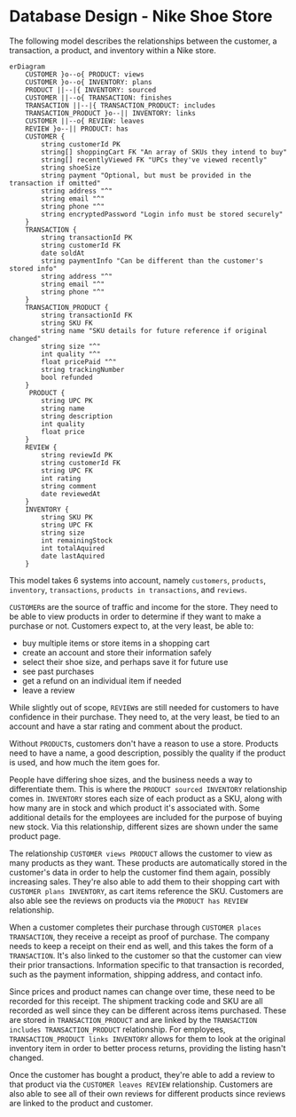 # Database Design - Nike Shoe Store
The following model describes the relationships between the customer, a transaction, a product, and inventory within a Nike store.

```mermaid
erDiagram
    CUSTOMER }o--o{ PRODUCT: views
    CUSTOMER }o--o{ INVENTORY: plans
    PRODUCT ||--|{ INVENTORY: sourced
    CUSTOMER ||--o{ TRANSACTION: finishes
    TRANSACTION ||--|{ TRANSACTION_PRODUCT: includes
    TRANSACTION_PRODUCT }o--|| INVENTORY: links
    CUSTOMER ||--o{ REVIEW: leaves
    REVIEW }o--|| PRODUCT: has
    CUSTOMER {
        string customerId PK
        string[] shoppingCart FK "An array of SKUs they intend to buy"
        string[] recentlyViewed FK "UPCs they've viewed recently"
        string shoeSize
        string payment "Optional, but must be provided in the transaction if omitted"
        string address "^"
        string email "^"
        string phone "^"
        string encryptedPassword "Login info must be stored securely"
    }
    TRANSACTION {
        string transactionId PK
        string customerId FK
        date soldAt
        string paymentInfo "Can be different than the customer's stored info"
        string address "^"
        string email "^"
        string phone "^"
    }
    TRANSACTION_PRODUCT {
        string transactionId FK
        string SKU FK
        string name "SKU details for future reference if original changed"
        string size "^"
        int quality "^"
        float pricePaid "^"
        string trackingNumber
        bool refunded
    }
     PRODUCT {
        string UPC PK
        string name
        string description
        int quality
        float price
    }
    REVIEW {
        string reviewId PK
        string customerId FK
        string UPC FK
        int rating
        string comment
        date reviewedAt
    }
    INVENTORY {
        string SKU PK
        string UPC FK
        string size
        int remainingStock
        int totalAquired
        date lastAquired
    }
```

This model takes 6 systems into account, namely `customers`, `products`, `inventory`, `transactions`, `products in transactions`, and `reviews`.

`CUSTOMER`s are the source of traffic and income for the store. They need to be able to view products in order to determine if they want to make a purchase or not. Customers expect to, at the very least, be able to:
- buy multiple items or store items in a shopping cart
- create an account and store their information safely
- select their shoe size, and perhaps save it for future use
- see past purchases
- get a refund on an individual item if needed
- leave a review

While slightly out of scope, `REVIEW`s are still needed for customers to have confidence in their purchase. They need to, at the very least, be tied to an account and have a star rating and comment about the product.

Without `PRODUCT`s, customers don't have a reason to use a store. Products need to have a name, a good description, possibly the quality if the product is used, and how much the item goes for.

People have differing shoe sizes, and the business needs a way to differentiate them. This is where the `PRODUCT sourced INVENTORY` relationship comes in. `INVENTORY` stores each size of each product as a SKU, along with how many are in stock and which product it's associated with. Some additional details for the employees are included for the purpose of buying new stock. Via this relationship, different sizes are shown under the same product page.

The relationship `CUSTOMER views PRODUCT` allows the customer to view as many products as they want. These products are automatically stored in the customer's data in order to help the customer find them again, possibly increasing sales. They're also able to add them to their shopping cart with `CUSTOMER plans INVENTORY`, as cart items reference the SKU. Customers are also able see the reviews on products via the `PRODUCT has REVIEW` relationship. 

When a customer completes their purchase through `CUSTOMER places TRANSACTION`, they receive a receipt as proof of purchase. The company needs to keep a receipt on their end as well, and this takes the form of a `TRANSACTION`. It's also linked to the customer so that the customer can view their prior transactions. Information specific to that transaction is recorded, such as the payment information, shipping address, and contact info.

Since prices and product names can change over time, these need to be recorded for this receipt. The shipment tracking code and SKU are all recorded as well since they can be different across items purchased. These are stored in `TRANSACTION_PRODUCT` and are linked by the `TRANSACTION includes TRANSACTION_PRODUCT` relationship. For employees, `TRANSACTION_PRODUCT links INVENTORY` allows for them to look at the original inventory item in order to better process returns, providing the listing hasn't changed.

Once the customer has bought a product, they're able to add a review to that product via the `CUSTOMER leaves REVIEW` relationship. Customers are also able to see all of their own reviews for different products since reviews are linked to the product and customer.